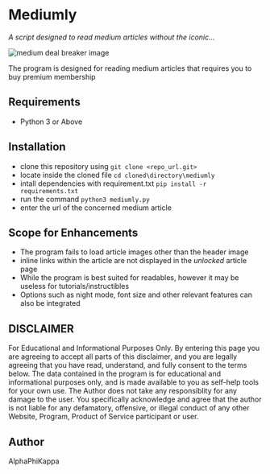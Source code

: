 Mediumly
========
*A script designed to read medium articles without the iconic...*

![medium deal breaker image](https://github.com/asiffarhankhan/mediumly/blob/master/dealbreaker.png)

The program is designed for reading medium articles that requires you to buy premium membership

## Requirements

* Python 3 or Above

## Installation 

* clone this repository using  ```git clone <repo_url.git>```
* locate inside the cloned file ```cd cloned\directory\mediumly```
* intall dependencies with requirement.txt ```pip install -r requirements.txt```
* run the command ```python3 mediumly.py```
* enter the url of the concerned medium article

## Scope for Enhancements

* The program fails to load article images other than the header image
* inline links within the article are not displayed in the *unlocked* article page
* While the program is best suited for readables, however it may be useless for tutorials/instructibles
* Options such as night mode, font size and other relevant features can also be integrated

## DISCLAIMER

For Educational and Informational Purposes Only.
By entering this page you are agreeing to accept all parts of this disclaimer, and you are legally agreeing that you have read, understand, and fully consent to the terms below. The data contained in the program is for educational and informational purposes only, and is made available to you as self-help tools for your own use. The Author does not take any responsiblity for any damage to the user. You specifically acknowledge and agree that the author is not liable for any defamatory, offensive, or illegal conduct of any other Website, Program, Product of Service participant or user.

## Author
AlphaPhiKappa

